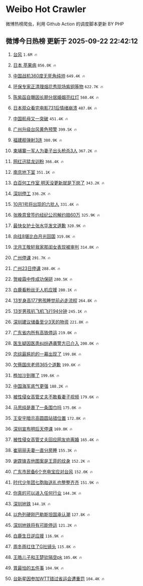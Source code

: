 # Weibo Hot Crawler 



微博热榜爬虫，利用 Github Action 的调度脚本更新 BY PHP 


## 微博今日热榜 更新于 2025-09-22 22:42:12 
1. [台风](https://s.weibo.com/weibo?q=%E5%8F%B0%E9%A3%8E&t=31&band_rank=1&Refer=top) `1.6M 🔥` 

1. [日本 苹果病](https://s.weibo.com/weibo?q=%E6%97%A5%E6%9C%AC%20%E8%8B%B9%E6%9E%9C%E7%97%85&t=31&band_rank=2&Refer=top) `856.0K 🔥` 

1. [中国战机360度无死角纯帅](https://s.weibo.com/weibo?q=%23%E4%B8%AD%E5%9B%BD%E6%88%98%E6%9C%BA360%E5%BA%A6%E6%97%A0%E6%AD%BB%E8%A7%92%E7%BA%AF%E5%B8%85%23&t=31&band_rank=3&Refer=top) `649.4K 🔥` 

1. [环保专家正清理烟花秀现场紫铜等物](https://s.weibo.com/weibo?q=%23%E7%8E%AF%E4%BF%9D%E4%B8%93%E5%AE%B6%E6%AD%A3%E6%B8%85%E7%90%86%E7%83%9F%E8%8A%B1%E7%A7%80%E7%8E%B0%E5%9C%BA%E7%B4%AB%E9%93%9C%E7%AD%89%E7%89%A9%23&t=31&band_rank=4&Refer=top) `622.7K 🔥` 

1. [陈紫函自曝因长期分居婚姻亮红灯](https://s.weibo.com/weibo?q=%E9%99%88%E7%B4%AB%E5%87%BD%E8%87%AA%E6%9B%9D%E5%9B%A0%E9%95%BF%E6%9C%9F%E5%88%86%E5%B1%85%E5%A9%9A%E5%A7%BB%E4%BA%AE%E7%BA%A2%E7%81%AF&t=31&band_rank=5&Refer=top) `560.4K 🔥` 

1. [日本观众看完电影731后情绪崩溃](https://s.weibo.com/weibo?q=%23%E6%97%A5%E6%9C%AC%E8%A7%82%E4%BC%97%E7%9C%8B%E5%AE%8C%E7%94%B5%E5%BD%B1731%E5%90%8E%E6%83%85%E7%BB%AA%E5%B4%A9%E6%BA%83%23&t=31&band_rank=6&Refer=top) `487.8K 🔥` 

1. [中国航母又一突破](https://s.weibo.com/weibo?q=%23%E4%B8%AD%E5%9B%BD%E8%88%AA%E6%AF%8D%E5%8F%88%E4%B8%80%E7%AA%81%E7%A0%B4%23&t=31&band_rank=7&Refer=top) `451.4K 🔥` 

1. [广州升级台风黄色预警](https://s.weibo.com/weibo?q=%23%E5%B9%BF%E5%B7%9E%E5%8D%87%E7%BA%A7%E5%8F%B0%E9%A3%8E%E9%BB%84%E8%89%B2%E9%A2%84%E8%AD%A6%23&t=31&band_rank=8&Refer=top) `399.5K 🔥` 

1. [福建舰弹射3连](https://s.weibo.com/weibo?q=%23%E7%A6%8F%E5%BB%BA%E8%88%B0%E5%BC%B9%E5%B0%843%E8%BF%9E%23&t=31&band_rank=9&Refer=top) `380.9K 🔥` 

1. [柬埔寨一军人为妻子出头枪杀3人](https://s.weibo.com/weibo?q=%23%E6%9F%AC%E5%9F%94%E5%AF%A8%E4%B8%80%E5%86%9B%E4%BA%BA%E4%B8%BA%E5%A6%BB%E5%AD%90%E5%87%BA%E5%A4%B4%E6%9E%AA%E6%9D%803%E4%BA%BA%23&t=31&band_rank=10&Refer=top) `367.2K 🔥` 

1. [网红迅猛龙训粉](https://s.weibo.com/weibo?q=%23%E7%BD%91%E7%BA%A2%E8%BF%85%E7%8C%9B%E9%BE%99%E8%AE%AD%E7%B2%89%23&t=31&band_rank=11&Refer=top) `366.4K 🔥` 

1. [南京地下室](https://s.weibo.com/weibo?q=%23%E5%8D%97%E4%BA%AC%E5%9C%B0%E4%B8%8B%E5%AE%A4%23&t=31&band_rank=12&Refer=top) `351.1K 🔥` 

1. [白百何工作室 明天没更新就是下岗了](https://s.weibo.com/weibo?q=%E7%99%BD%E7%99%BE%E4%BD%95%E5%B7%A5%E4%BD%9C%E5%AE%A4%20%E6%98%8E%E5%A4%A9%E6%B2%A1%E6%9B%B4%E6%96%B0%E5%B0%B1%E6%98%AF%E4%B8%8B%E5%B2%97%E4%BA%86&t=31&band_rank=13&Refer=top) `343.2K 🔥` 

1. [深圳停工](https://s.weibo.com/weibo?q=%E6%B7%B1%E5%9C%B3%E5%81%9C%E5%B7%A5&t=31&band_rank=14&Refer=top) `336.2K 🔥` 

1. [10月1号将出现的六批人](https://s.weibo.com/weibo?q=10%E6%9C%881%E5%8F%B7%E5%B0%86%E5%87%BA%E7%8E%B0%E7%9A%84%E5%85%AD%E6%89%B9%E4%BA%BA&t=31&band_rank=15&Refer=top) `331.4K 🔥` 

1. [张晚意曾签约经纪公司解约赔60万](https://s.weibo.com/weibo?q=%23%E5%BC%A0%E6%99%9A%E6%84%8F%E6%9B%BE%E7%AD%BE%E7%BA%A6%E7%BB%8F%E7%BA%AA%E5%85%AC%E5%8F%B8%E8%A7%A3%E7%BA%A6%E8%B5%9460%E4%B8%87%23&t=31&band_rank=16&Refer=top) `325.9K 🔥` 

1. [最快女护士张水华发文道歉](https://s.weibo.com/weibo?q=%23%E6%9C%80%E5%BF%AB%E5%A5%B3%E6%8A%A4%E5%A3%AB%E5%BC%A0%E6%B0%B4%E5%8D%8E%E5%8F%91%E6%96%87%E9%81%93%E6%AD%89%23&t=31&band_rank=17&Refer=top) `320.9K 🔥` 

1. [向往8堪比白月光回国](https://s.weibo.com/weibo?q=%E5%90%91%E5%BE%808%E5%A0%AA%E6%AF%94%E7%99%BD%E6%9C%88%E5%85%89%E5%9B%9E%E5%9B%BD&t=31&band_rank=18&Refer=top) `319.0K 🔥` 

1. [沈月王敬轩我家那闺女表现被审判](https://s.weibo.com/weibo?q=%23%E6%B2%88%E6%9C%88%E7%8E%8B%E6%95%AC%E8%BD%A9%E6%88%91%E5%AE%B6%E9%82%A3%E9%97%BA%E5%A5%B3%E8%A1%A8%E7%8E%B0%E8%A2%AB%E5%AE%A1%E5%88%A4%23&t=31&band_rank=19&Refer=top) `314.8K 🔥` 

1. [广州停课](https://s.weibo.com/weibo?q=%E5%B9%BF%E5%B7%9E%E5%81%9C%E8%AF%BE&t=31&band_rank=20&Refer=top) `291.7K 🔥` 

1. [广州23日停课](https://s.weibo.com/weibo?q=%23%E5%B9%BF%E5%B7%9E23%E6%97%A5%E5%81%9C%E8%AF%BE%23&t=31&band_rank=21&Refer=top) `288.4K 🔥` 

1. [贺峻霖中传成功保研](https://s.weibo.com/weibo?q=%23%E8%B4%BA%E5%B3%BB%E9%9C%96%E4%B8%AD%E4%BC%A0%E6%88%90%E5%8A%9F%E4%BF%9D%E7%A0%94%23&t=31&band_rank=22&Refer=top) `280.5K 🔥` 

1. [白鹿看粉丝无人机应援](https://s.weibo.com/weibo?q=%23%E7%99%BD%E9%B9%BF%E7%9C%8B%E7%B2%89%E4%B8%9D%E6%97%A0%E4%BA%BA%E6%9C%BA%E5%BA%94%E6%8F%B4%23&t=31&band_rank=23&Refer=top) `280.1K 🔥` 

1. [13岁身高177男孩睡觉前必走流程](https://s.weibo.com/weibo?q=%2313%E5%B2%81%E8%BA%AB%E9%AB%98177%E7%94%B7%E5%AD%A9%E7%9D%A1%E8%A7%89%E5%89%8D%E5%BF%85%E8%B5%B0%E6%B5%81%E7%A8%8B%23&t=31&band_rank=24&Refer=top) `264.8K 🔥` 

1. [13岁男孩扒飞机飞行94分钟](https://s.weibo.com/weibo?q=%2313%E5%B2%81%E7%94%B7%E5%AD%A9%E6%89%92%E9%A3%9E%E6%9C%BA%E9%A3%9E%E8%A1%8C94%E5%88%86%E9%92%9F%23&t=31&band_rank=25&Refer=top) `245.1K 🔥` 

1. [深圳建议储备至少3天的物资](https://s.weibo.com/weibo?q=%23%E6%B7%B1%E5%9C%B3%E5%BB%BA%E8%AE%AE%E5%82%A8%E5%A4%87%E8%87%B3%E5%B0%913%E5%A4%A9%E7%9A%84%E7%89%A9%E8%B5%84%23&t=31&band_rank=26&Refer=top) `221.8K 🔥` 

1. [广东省内所有高铁停运](https://s.weibo.com/weibo?q=%23%E5%B9%BF%E4%B8%9C%E7%9C%81%E5%86%85%E6%89%80%E6%9C%89%E9%AB%98%E9%93%81%E5%81%9C%E8%BF%90%23&t=31&band_rank=27&Refer=top) `219.0K 🔥` 

1. [医生疑因医患纠纷遇袭警方已介入](https://s.weibo.com/weibo?q=%23%E5%8C%BB%E7%94%9F%E7%96%91%E5%9B%A0%E5%8C%BB%E6%82%A3%E7%BA%A0%E7%BA%B7%E9%81%87%E8%A2%AD%E8%AD%A6%E6%96%B9%E5%B7%B2%E4%BB%8B%E5%85%A5%23&t=31&band_rank=28&Refer=top) `200.0K 🔥` 

1. [恋综最尴尬的一幕出现了](https://s.weibo.com/weibo?q=%E6%81%8B%E7%BB%BC%E6%9C%80%E5%B0%B4%E5%B0%AC%E7%9A%84%E4%B8%80%E5%B9%95%E5%87%BA%E7%8E%B0%E4%BA%86&t=31&band_rank=29&Refer=top) `199.8K 🔥` 

1. [欠蔡国庆老师365个道歉](https://s.weibo.com/weibo?q=%23%E6%AC%A0%E8%94%A1%E5%9B%BD%E5%BA%86%E8%80%81%E5%B8%88365%E4%B8%AA%E9%81%93%E6%AD%89%23&t=31&band_rank=30&Refer=top) `199.6K 🔥` 

1. [桦加沙到哪了](https://s.weibo.com/weibo?q=%23%E6%A1%A6%E5%8A%A0%E6%B2%99%E5%88%B0%E5%93%AA%E4%BA%86%23&t=31&band_rank=31&Refer=top) `199.6K 🔥` 

1. [中国海军底气更强](https://s.weibo.com/weibo?q=%23%E4%B8%AD%E5%9B%BD%E6%B5%B7%E5%86%9B%E5%BA%95%E6%B0%94%E6%9B%B4%E5%BC%BA%23&t=31&band_rank=32&Refer=top) `188.2K 🔥` 

1. [被性侵女高管丈夫不敢看妻子视频](https://s.weibo.com/weibo?q=%23%E8%A2%AB%E6%80%A7%E4%BE%B5%E5%A5%B3%E9%AB%98%E7%AE%A1%E4%B8%88%E5%A4%AB%E4%B8%8D%E6%95%A2%E7%9C%8B%E5%A6%BB%E5%AD%90%E8%A7%86%E9%A2%91%23&t=31&band_rank=33&Refer=top) `179.6K 🔥` 

1. [马思纯是裹了一条围巾吗](https://s.weibo.com/weibo?q=%E9%A9%AC%E6%80%9D%E7%BA%AF%E6%98%AF%E8%A3%B9%E4%BA%86%E4%B8%80%E6%9D%A1%E5%9B%B4%E5%B7%BE%E5%90%97&t=31&band_rank=34&Refer=top) `175.0K 🔥` 

1. [王安宇暗示高圆圆站错位置](https://s.weibo.com/weibo?q=%E7%8E%8B%E5%AE%89%E5%AE%87%E6%9A%97%E7%A4%BA%E9%AB%98%E5%9C%86%E5%9C%86%E7%AB%99%E9%94%99%E4%BD%8D%E7%BD%AE&t=31&band_rank=35&Refer=top) `172.8K 🔥` 

1. [深圳宣布明后天停课](https://s.weibo.com/weibo?q=%23%E6%B7%B1%E5%9C%B3%E5%AE%A3%E5%B8%83%E6%98%8E%E5%90%8E%E5%A4%A9%E5%81%9C%E8%AF%BE%23&t=31&band_rank=36&Refer=top) `169.0K 🔥` 

1. [被性侵女高管丈夫回应网友劝离婚](https://s.weibo.com/weibo?q=%23%E8%A2%AB%E6%80%A7%E4%BE%B5%E5%A5%B3%E9%AB%98%E7%AE%A1%E4%B8%88%E5%A4%AB%E5%9B%9E%E5%BA%94%E7%BD%91%E5%8F%8B%E5%8A%9D%E7%A6%BB%E5%A9%9A%23&t=31&band_rank=37&Refer=top) `165.4K 🔥` 

1. [崔丽丽夫妻一直分房睡](https://s.weibo.com/weibo?q=%23%E5%B4%94%E4%B8%BD%E4%B8%BD%E5%A4%AB%E5%A6%BB%E4%B8%80%E7%9B%B4%E5%88%86%E6%88%BF%E7%9D%A1%23&t=31&band_rank=38&Refer=top) `155.3K 🔥` 

1. [谢霆锋吉他图案是王菲的纹身](https://s.weibo.com/weibo?q=%23%E8%B0%A2%E9%9C%86%E9%94%8B%E5%90%89%E4%BB%96%E5%9B%BE%E6%A1%88%E6%98%AF%E7%8E%8B%E8%8F%B2%E7%9A%84%E7%BA%B9%E8%BA%AB%23&t=31&band_rank=39&Refer=top) `152.2K 🔥` 

1. [广东市民备6个充电宝应对台风](https://s.weibo.com/weibo?q=%23%E5%B9%BF%E4%B8%9C%E5%B8%82%E6%B0%91%E5%A4%876%E4%B8%AA%E5%85%85%E7%94%B5%E5%AE%9D%E5%BA%94%E5%AF%B9%E5%8F%B0%E9%A3%8E%23&t=31&band_rank=40&Refer=top) `152.0K 🔥` 

1. [时代少年团七胞胎送礼也整整齐齐](https://s.weibo.com/weibo?q=%E6%97%B6%E4%BB%A3%E5%B0%91%E5%B9%B4%E5%9B%A2%E4%B8%83%E8%83%9E%E8%83%8E%E9%80%81%E7%A4%BC%E4%B9%9F%E6%95%B4%E6%95%B4%E9%BD%90%E9%BD%90&t=31&band_rank=41&Refer=top) `151.9K 🔥` 

1. [你真的可以进入任何行业](https://s.weibo.com/weibo?q=%E4%BD%A0%E7%9C%9F%E7%9A%84%E5%8F%AF%E4%BB%A5%E8%BF%9B%E5%85%A5%E4%BB%BB%E4%BD%95%E8%A1%8C%E4%B8%9A&t=31&band_rank=42&Refer=top) `144.3K 🔥` 

1. [深圳地铁](https://s.weibo.com/weibo?q=%E6%B7%B1%E5%9C%B3%E5%9C%B0%E9%93%81&t=31&band_rank=43&Refer=top) `144.1K 🔥` 

1. [以色列硬刚巴勒斯坦国承认潮](https://s.weibo.com/weibo?q=%23%E4%BB%A5%E8%89%B2%E5%88%97%E7%A1%AC%E5%88%9A%E5%B7%B4%E5%8B%92%E6%96%AF%E5%9D%A6%E5%9B%BD%E6%89%BF%E8%AE%A4%E6%BD%AE%23&t=31&band_rank=44&Refer=top) `127.8K 🔥` 

1. [深圳地铁将有可能停运](https://s.weibo.com/weibo?q=%23%E6%B7%B1%E5%9C%B3%E5%9C%B0%E9%93%81%E5%B0%86%E6%9C%89%E5%8F%AF%E8%83%BD%E5%81%9C%E8%BF%90%23&t=31&band_rank=45&Refer=top) `121.2K 🔥` 

1. [白鹿生日逆应援](https://s.weibo.com/weibo?q=%23%E7%99%BD%E9%B9%BF%E7%94%9F%E6%97%A5%E9%80%86%E5%BA%94%E6%8F%B4%23&t=31&band_rank=46&Refer=top) `116.9K 🔥` 

1. [周冬雨扛住了G社镜头](https://s.weibo.com/weibo?q=%E5%91%A8%E5%86%AC%E9%9B%A8%E6%89%9B%E4%BD%8F%E4%BA%86G%E7%A4%BE%E9%95%9C%E5%A4%B4&t=31&band_rank=47&Refer=top) `115.8K 🔥` 

1. [王皓儿子和王楚钦隔空pk](https://s.weibo.com/weibo?q=%23%E7%8E%8B%E7%9A%93%E5%84%BF%E5%AD%90%E5%92%8C%E7%8E%8B%E6%A5%9A%E9%92%A6%E9%9A%94%E7%A9%BApk%23&t=31&band_rank=48&Refer=top) `105.4K 🔥` 

1. [胃最怕的五件事](https://s.weibo.com/weibo?q=%23%E8%83%83%E6%9C%80%E6%80%95%E7%9A%84%E4%BA%94%E4%BB%B6%E4%BA%8B%23&t=31&band_rank=49&Refer=top) `104.9K 🔥` 

1. [台新星因参加WTT错过省运会遭重罚](https://s.weibo.com/weibo?q=%23%E5%8F%B0%E6%96%B0%E6%98%9F%E5%9B%A0%E5%8F%82%E5%8A%A0WTT%E9%94%99%E8%BF%87%E7%9C%81%E8%BF%90%E4%BC%9A%E9%81%AD%E9%87%8D%E7%BD%9A%23&t=31&band_rank=50&Refer=top) `104.4K 🔥` 

